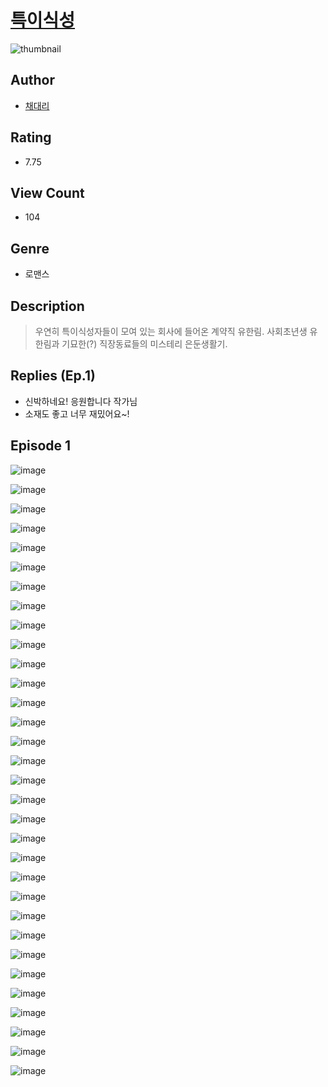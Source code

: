 # [특이식성](https://comic.naver.com/challenge/list?titleId=810394)
![thumbnail](https://image-comic.pstatic.net/user_contents_data/challenge_comic/2023/05/23/192703/upload_7076615391026360371_480x623.jpeg)

## Author
- [채대리](https://comic.naver.com/artistTitle?id=192703)

## Rating
- 7.75

## View Count
- 104

## Genre
- 로맨스

## Description
> 우연히 특이식성자들이 모여 있는 회사에 들어온 계약직 유한림. 사회초년생 유한림과 기묘한(?) 직장동료들의 미스테리 은둔생활기.

## Replies (Ep.1)
- 신박하네요! 응원합니다 작가님
- 소재도 좋고 너무 재밌어요~!

## Episode 1
![image](https://image-comic.pstatic.net/user_contents_data/challenge_comic/2023/05/23/192703/upload_4122259553733064752.jpeg)

![image](https://image-comic.pstatic.net/user_contents_data/challenge_comic/2023/05/23/192703/upload_7364011220673193010.jpeg)

![image](https://image-comic.pstatic.net/user_contents_data/challenge_comic/2023/05/23/192703/upload_3991373686056051769.jpeg)

![image](https://image-comic.pstatic.net/user_contents_data/challenge_comic/2023/05/23/192703/upload_7292846446451241269.jpeg)

![image](https://image-comic.pstatic.net/user_contents_data/challenge_comic/2023/05/23/192703/upload_3761458098744746851.jpeg)

![image](https://image-comic.pstatic.net/user_contents_data/challenge_comic/2023/05/23/192703/upload_3689962351642173796.jpeg)

![image](https://image-comic.pstatic.net/user_contents_data/challenge_comic/2023/05/23/192703/upload_7004563302382122084.jpeg)

![image](https://image-comic.pstatic.net/user_contents_data/challenge_comic/2023/05/23/192703/upload_4122826876734747953.jpeg)

![image](https://image-comic.pstatic.net/user_contents_data/challenge_comic/2023/05/23/192703/upload_7219888369606669874.jpeg)

![image](https://image-comic.pstatic.net/user_contents_data/challenge_comic/2023/05/23/192703/upload_7292232034183112293.jpeg)

![image](https://image-comic.pstatic.net/user_contents_data/challenge_comic/2023/05/23/192703/upload_3545230530011346992.jpeg)

![image](https://image-comic.pstatic.net/user_contents_data/challenge_comic/2023/05/23/192703/upload_3472891465224971825.jpeg)

![image](https://image-comic.pstatic.net/user_contents_data/challenge_comic/2023/05/23/192703/upload_3775813327660343603.jpeg)

![image](https://image-comic.pstatic.net/user_contents_data/challenge_comic/2023/05/23/192703/upload_3631368293945063728.jpeg)

![image](https://image-comic.pstatic.net/user_contents_data/challenge_comic/2023/05/23/192703/upload_3991931331774984549.jpeg)

![image](https://image-comic.pstatic.net/user_contents_data/challenge_comic/2023/05/23/192703/upload_7016949310250181424.jpeg)

![image](https://image-comic.pstatic.net/user_contents_data/challenge_comic/2023/05/23/192703/upload_3474308744403563058.jpeg)

![image](https://image-comic.pstatic.net/user_contents_data/challenge_comic/2023/05/23/192703/upload_3618696397386179127.jpeg)

![image](https://image-comic.pstatic.net/user_contents_data/challenge_comic/2023/05/23/192703/upload_3618469901480834866.jpeg)

![image](https://image-comic.pstatic.net/user_contents_data/challenge_comic/2023/05/23/192703/upload_7305789888864270393.jpeg)

![image](https://image-comic.pstatic.net/user_contents_data/challenge_comic/2023/05/23/192703/upload_7365979350093936486.jpeg)

![image](https://image-comic.pstatic.net/user_contents_data/challenge_comic/2023/05/23/192703/upload_3631421263675799090.jpeg)

![image](https://image-comic.pstatic.net/user_contents_data/challenge_comic/2023/05/23/192703/upload_3545799866597782584.jpeg)

![image](https://image-comic.pstatic.net/user_contents_data/challenge_comic/2023/05/23/192703/upload_3618980062796407856.jpeg)

![image](https://image-comic.pstatic.net/user_contents_data/challenge_comic/2023/05/23/192703/upload_7305743705010681400.jpeg)

![image](https://image-comic.pstatic.net/user_contents_data/challenge_comic/2023/05/23/192703/upload_3775768444379935285.jpeg)

![image](https://image-comic.pstatic.net/user_contents_data/challenge_comic/2023/05/23/192703/upload_4121413115217864248.jpeg)

![image](https://image-comic.pstatic.net/user_contents_data/challenge_comic/2023/05/23/192703/upload_3919030184637968998.jpeg)

![image](https://image-comic.pstatic.net/user_contents_data/challenge_comic/2023/05/23/192703/upload_3906701588386100068.jpeg)

![image](https://image-comic.pstatic.net/user_contents_data/challenge_comic/2023/05/23/192703/upload_3775195603150123622.jpeg)

![image](https://image-comic.pstatic.net/user_contents_data/challenge_comic/2023/05/23/192703/upload_7017559731705570609.jpeg)

![image](https://image-comic.pstatic.net/user_contents_data/challenge_comic/2023/05/23/192703/upload_4122262830725554739.jpeg)
